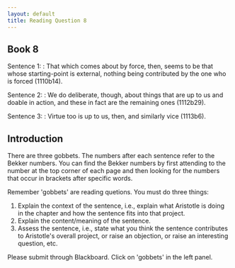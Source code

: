 ```yaml
---
layout: default
title: Reading Question 8
---
```


## Book 8 


Sentence 1:
: That which comes about by force, then, seems to be that whose starting-point is external, nothing being contributed by the one who is forced (1110b14).

Sentence 2:
: We do deliberate, though, about things that are up to us and doable in action, and these in fact are the remaining ones (1112b29).

Sentence 3:
: Virtue too is up to us, then, and similarly vice (1113b6).


## Introduction 

There are three gobbets. The numbers after each sentence refer to the Bekker numbers. You can find the Bekker numbers by first attending to the number at the top corner of each page and then looking for the numbers that occur in brackets after specific words. 

Remember 'gobbets' are reading quetions. You must do three things: 
1. Explain the context of the sentence, i.e., explain what Aristotle is doing in the chapter and how the sentence fits into that project. 
2. Explain the content/meaning of the sentence. 
3. Assess the sentence, i.e., state what you think the sentence contributes to Aristotle's overall project, or raise an objection, or raise an interesting question, etc.  

Please submit through Blackboard. Click on 'gobbets' in the left panel. 
